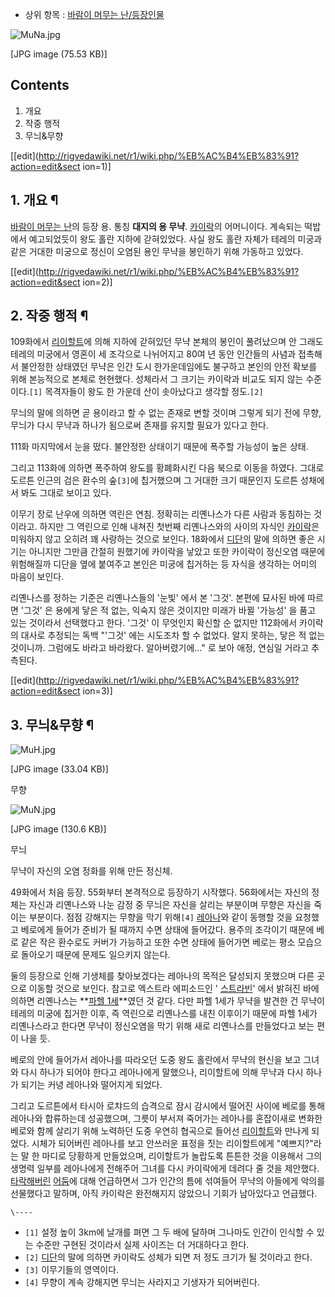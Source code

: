   * 상위 항목 : [바람이 머무는 난/등장인물](%EB%B0%94%EB%9E%8C%EC%9D%B4%20%EB%A8%B8%EB%AC%B4%EB%8A%94%20%EB%82%9C/%EB%93%B1%EC%9E%A5%EC%9D%B8%EB%AC%BC.md)  

![MuNa.jpg](//rv.wkcdn.net/http://rigvedawiki.net/r1/pds/MuNa.jpg)

[JPG image (75.53 KB)]

## Contents

    

1. 개요 
2. 작중 행적 
3. 무늬&무향 

[[edit](http://rigvedawiki.net/r1/wiki.php/%EB%AC%B4%EB%83%91?action=edit&sect
ion=1)]

## 1. 개요 ¶

[바람이 머무는 난](%EB%B0%94%EB%9E%8C%EC%9D%B4%20%EB%A8%B8%EB%AC%B4%EB%8A%94%20%EB%82%9C.md)의 등장 용. 통칭 **대지의 용 무냑**. [카이락](%EC%B9%B4%EC%9D%B4%EB%9D%BD.md)의
어머니이다. 계속되는 떡밥에서 예고되었듯이 왕도 홀란 지하에 갇혀있었다. 사실 왕도 홀란 자체가 테레의 미궁과 같은 거대한 미궁으로 정신이
오염된 용인 무냑을 봉인하기 위해 가동하고 있었다.

  

[[edit](http://rigvedawiki.net/r1/wiki.php/%EB%AC%B4%EB%83%91?action=edit&sect
ion=2)]

## 2. 작중 행적 ¶

109화에서 [리이할트](%EB%A6%AC%EC%9D%B4%ED%95%A0%ED%8A%B8%20%ED%94%84%EB%A6%AC%ED%95%98%EB%85%B8%ED%94%84%20%EC%B9%B8%ED%83%80%EB%A0%88.md)에 의해 지하에 갇혀있던 무냑 본체의
봉인이 풀려났으며 안 그래도 테레의 미궁에서 영혼이 세 조각으로 나뉘어지고 80여 년 동안 인간들의 사념과 접촉해서 불안정한 상태였던 무냑은
인간 도시 한가운데임에도 불구하고 본인의 안전 확보를 위해 본능적으로 본체로 현현했다. 성체라서 그 크기는 카이락과 비교도 되지 않는
수준이다.`[1]` 목격자들이 왕도 한 가운데 산이 솟아났다고 생각할 정도.`[2]`

  

무늬의 말에 의하면 곧 용이라고 할 수 없는 존재로 변할 것이며 그렇게 되기 전에 무향, 무늬가 다시 무냑과 하나가 됨으로써 존재를 유지할
필요가 있다고 한다.

  

111화 마지막에서 눈을 떴다. 불안정한 상태이기 때문에 폭주할 가능성이 높은 상태.

  

그리고 113화에 의하면 폭주하여 왕도를 황폐화시킨 다음 북으로 이동을 하였다. 그대로 도르튼 인근의 검은 환수의 숲`[3]`에 칩거했으며
그 거대한 크기 때문인지 도르튼 성채에서 봐도 그대로 보이고 있다.

  

이무기 장로 난우에 의하면 역린은 연침. 정확히는 리옌나스가 다른 사람과 동침하는 것이라고. 하지만 그 역린으로 인해 내쳐진 첫번째
리옌나스와의 사이의 자식인 [카이락](%EC%B9%B4%EC%9D%B4%EB%9D%BD.md)은 미워하지 않고 오히려 꽤 사랑하는
것으로 보인다. 18화에서 [디단](%EB%94%94%EB%8B%A8.md)의 말에 의하면 좋은 시기는 아니지만 그만큼 간절히 원했기에
카이락을 낳았고 또한 카이락이 정신오염 때문에 위험해질까 디단을 옆에 붙여주고 본인은 미궁에 칩거하는 등 자식을 생각하는 어미의 마음이
보인다.

  

리옌나스를 정하는 기준은 리옌나스들의 '눈빛' 에서 본 '그것'. 본편에 묘사된 바에 따르면 '그것' 은 용에게 닿은 적 없는, 익숙지 않은
것이지만 미래가 바뀔 '가능성' 을 품고 있는 것이라서 선택했다고 한다. '그것' 이 무엇인지 확신할 순 없지만 112화에서 카이락의 대사로
추정되는 독백 "'그것' 에는 시도조차 할 수 없었다. 알지 못하는, 닿은 적 없는 것이니까. 그럼에도 바라고 바라왔다. 알아버렸기에..."
로 보아 애정, 연심일 거라고 추측된다.

  

[[edit](http://rigvedawiki.net/r1/wiki.php/%EB%AC%B4%EB%83%91?action=edit&sect
ion=3)]

## 3. 무늬&무향 ¶

![MuH.jpg](//rv.wkcdn.net/http://rigvedawiki.net/r1/pds/MuH.jpg)

[JPG image (33.04 KB)]

  

무향

  

![MuN.jpg](//rv.wkcdn.net/http://rigvedawiki.net/r1/pds/MuN.jpg)

[JPG image (130.6 KB)]

  

무늬

  

무냑이 자신의 오염 정화를 위해 만든 정신체.

  

49화에서 처음 등장. 55화부터 본격적으로 등장하기 시작했다. 56화에서는 자신의 정체는 자신과 리옌나스와 나눈 감정 중 무늬은 자신을
살리는 부분이며 무향은 자신을 죽이는 부분이다. 점점 강해지는 무향을 막기 위해`[4]`
[레아나](%EB%A0%88%EC%95%84%EB%82%98%20%ED%8F%AC%EB%A5%B4%ED%85%8C.md)와 같이 동행할
것을 요청했고 베로에게 들어가 준비가 될 때까지 수면 상태에 들어갔다. 용주의 조각이기 때문에 베로 같은 작은 환수로도 커버가 가능하고 또한
수면 상태에 들어가면 베로는 평소 모습으로 돌아오기 때문에 문제도 일으키지 않는다.

  

둘의 등장으로 인해 기생체를 찾아보겠다는 레아나의 목적은 달성되지 못했으며 다른 곳으로 이동할 것으로 보인다. 참고로 엑스트라 에피소드인 '
[스트라빈](%EC%9B%A8%EC%8A%A4%ED%8A%B8%20%EC%8A%A4%ED%8A%B8%EB%9D%BC%EB%B9%88.md)' 에서 밝혀진 바에 의하면 리옌나스는 **[파헬 1세](%EB%A2%B4%EC%B9%B8%ED%8A%B8%20%ED%94%84%EB%A6%AC%ED%95%98%EB%85%B8%ED%94%84%20%ED%8C%8C%ED%97%AC.md)**였던 것 같다. 다만 파헬
1세가 무냑을 발견한 건 무냑이 테레의 미궁에 칩거한 이후, 즉 역린으로 리옌나스를 내친 이후이기 때문에 파헬 1세가 리옌나스라고 한다면
무냑이 정신오염을 막기 위해 새로 리옌나스를 만들었다고 보는 편이 나을 듯.

  

베로의 안에 들어가서 레아나를 따라오던 도중 왕도 홀란에서 무냑의 현신을 보고 그녀와 다시 하나가 되어야 한다고 레아나에게 말했으나,
리이할트에 의해 무냑과 다시 하나가 되기는 커녕 레아나와 떨어지게 되었다.

  

그리고 도르튼에서 타시아 로챠드의 습격으로 잠시 감시에서 떨어진 사이에 베로를 통해 레아나와 합류하는데 성공했으며, 그릇이 부서져 죽어가는
레아나를 혼잡이새로 변화한 베로와 함께 살리기 위해 노력하던 도중 우연히 협곡으로 들어선
[리이할트](%EB%A6%AC%EC%9D%B4%ED%95%A0%ED%8A%B8.md)와 만나게 되었다. 시체가 되어버린 레아나를 보고
안쓰러운 표정을 짓는 리이할트에게 "예쁘지?"라는 말 한 마디로 당황하게 만들었으며, 리이할트가 놀랍도록 튼튼한 것을 이용해서 그의 생명력
일부를 레아나에게 전해주어 그녀를 다시 카이락에게 데려다 줄 것을 제안했다.
[타락해버린](%EC%97%90%EB%A5%B8%20%EB%A1%9C%EC%B1%A0%EB%93%9C.md)
[어둠](%EB%9D%BC%ED%9D%90%ED%83%80%EB%85%B9%EC%8A%A4.md)에 대해 언급하면서 그가 인간의 틈에
섞여들어 무냑의 아들에게 악의를 선물했다고 말하며, 아직 카이락은 완전해지지 않았으니 기회가 남아있다고 언급했다.

`\----`

  * `[1]` 설정 높이 3km에 날개를 펴면 그 두 배에 달하며 그나마도 인간이 인식할 수 있는 수준만 구현된 것이라서 실제 사이즈는 더 거대하다고 한다.
  * `[2]` [디단](%EB%94%94%EB%8B%A8.md)의 말에 의하면 카이락도 성체가 되면 저 정도 크기가 될 것이라고 한다.
  * `[3]` 이무기들의 영역이다.
  * `[4]` 무향이 계속 강해지면 무늬는 사라지고 기생자가 되어버린다.

